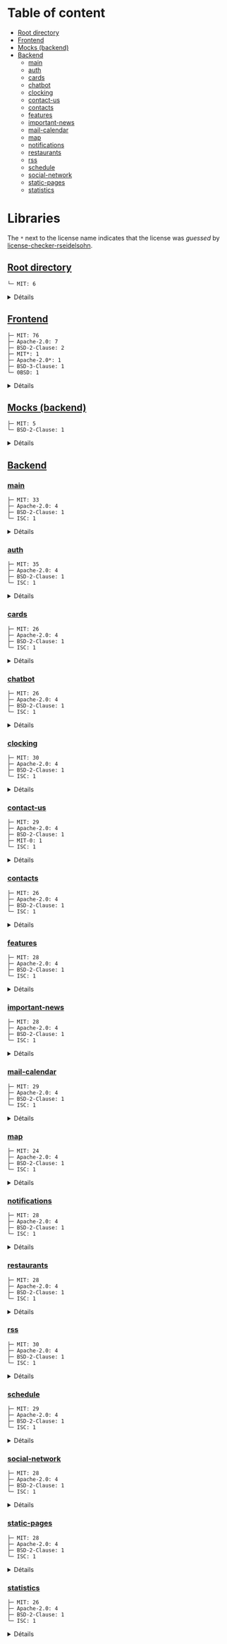 # Table of content
* [Root directory](#root-directory)
* [Frontend](#frontend)
* [Mocks (backend)](#backend-mocks)
* [Backend](#backend)
  * [main](#backend-main)
  * [auth](#backend-auth)
  * [cards](#backend-cards)
  * [chatbot](#backend-chatbot)
  * [clocking](#backend-clocking)
  * [contact-us](#backend-contact-us)
  * [contacts](#backend-contacts)
  * [features](#backend-features)
  * [important-news](#backend-important-news)
  * [mail-calendar](#backend-mail-calendar)
  * [map](#backend-map)
  * [notifications](#backend-notifications)
  * [restaurants](#backend-restaurants)
  * [rss](#backend-rss)
  * [schedule](#backend-schedule)
  * [social-network](#backend-social-network)
  * [static-pages](#backend-static-pages)
  * [statistics](#backend-statistics)

# Libraries
The `*` next to the license name indicates that the license was *guessed* by [license-checker-rseidelsohn](https://www.npmjs.com/package/license-checker-rseidelsohn#how-licenses-are-found).
## [Root directory](.)
```
└─ MIT: 6
```

<details><summary>Détails</summary>

- [@commitlint/cli@18.6.1](https://github.com/conventional-changelog/commitlint) - MIT
- [@commitlint/config-conventional@18.6.3](https://github.com/conventional-changelog/commitlint) - MIT
- [commitizen@4.3.0](https://github.com/commitizen/cz-cli) - MIT
- [concurrently@8.2.2](https://github.com/open-cli-tools/concurrently) - MIT
- [cz-conventional-changelog@3.3.0](https://github.com/commitizen/cz-conventional-changelog) - MIT
- [husky@9.0.11](https://github.com/typicode/husky) - MIT

</details>

## [Frontend](./dev/user-frontend-ionic)
```
├─ MIT: 76
├─ Apache-2.0: 7
├─ BSD-2-Clause: 2
├─ MIT*: 1
├─ Apache-2.0*: 1
├─ BSD-3-Clause: 1
└─ 0BSD: 1
```

<details><summary>Détails</summary>

- [@angular-devkit/build-angular@14.2.13](https://github.com/angular/angular-cli) - MIT
- [@angular-eslint/builder@13.0.1](https://github.com/angular-eslint/angular-eslint) - MIT
- [@angular-eslint/eslint-plugin-template@13.0.1](https://github.com/angular-eslint/angular-eslint) - MIT
- [@angular-eslint/eslint-plugin@13.0.1](https://github.com/angular-eslint/angular-eslint) - MIT
- [@angular-eslint/template-parser@13.0.1](https://github.com/angular-eslint/angular-eslint) - MIT
- [@angular/animations@14.3.0](https://github.com/angular/angular) - MIT
- [@angular/cli@14.2.13](https://github.com/angular/angular-cli) - MIT
- [@angular/common@14.3.0](https://github.com/angular/angular) - MIT
- [@angular/compiler-cli@14.3.0](https://github.com/angular/angular) - MIT
- [@angular/compiler@14.3.0](https://github.com/angular/angular) - MIT
- [@angular/core@14.3.0](https://github.com/angular/angular) - MIT
- [@angular/forms@14.3.0](https://github.com/angular/angular) - MIT
- [@angular/language-service@14.3.0](https://github.com/angular/angular) - MIT
- [@angular/platform-browser-dynamic@14.3.0](https://github.com/angular/angular) - MIT
- [@angular/platform-browser@14.3.0](https://github.com/angular/angular) - MIT
- [@angular/router@14.3.0](https://github.com/angular/angular) - MIT
- [@awesome-cordova-plugins/core@6.7.0](https://github.com/danielsogl/awesome-cordova-plugins) - MIT
- [@capacitor-community/contacts@5.0.5](https://github.com/capacitor-community/contacts) - MIT
- [@capacitor-community/screen-brightness@5.0.0](https://github.com/capacitor-community/screen-brightness) - MIT
- [@capacitor-firebase/messaging@5.4.1](https://github.com/capawesome-team/capacitor-firebase) - Apache-2.0
- [@capacitor-mlkit/barcode-scanning@5.4.0](https://github.com/capawesome-team/capacitor-mlkit) - Apache-2.0
- [@capacitor/android@5.3.0](https://github.com/ionic-team/capacitor) - MIT
- [@capacitor/app@5.0.8](https://github.com/ionic-team/capacitor-plugins) - MIT
- [@capacitor/assets@3.0.5](https://github.com/ionic-team/capacitor-assets) - MIT
- [@capacitor/browser@5.2.1](https://github.com/ionic-team/capacitor-plugins) - MIT
- [@capacitor/camera@5.0.10](https://github.com/ionic-team/capacitor-plugins) - MIT
- [@capacitor/cli@5.7.6](https://github.com/ionic-team/capacitor) - MIT
- [@capacitor/core@5.7.6](https://github.com/ionic-team/capacitor) - MIT
- [@capacitor/device@5.0.8](https://github.com/ionic-team/capacitor-plugins) - MIT
- [@capacitor/geolocation@5.0.8](https://github.com/ionic-team/capacitor-plugins) - MIT
- [@capacitor/haptics@5.0.8](https://github.com/ionic-team/capacitor-plugins) - MIT
- [@capacitor/ios@5.7.6](https://github.com/ionic-team/capacitor) - MIT
- [@capacitor/keyboard@5.0.9](https://github.com/ionic-team/capacitor-plugins) - MIT
- [@capacitor/network@5.0.8](https://github.com/ionic-team/capacitor-plugins) - MIT
- [@capacitor/splash-screen@5.0.8](https://github.com/ionic-team/capacitor-plugins) - MIT
- [@capacitor/status-bar@5.0.8](https://github.com/ionic-team/capacitor-plugins) - MIT
- [@capawesome/capacitor-badge@5.0.0](https://github.com/capawesome-team/capacitor-plugins) - MIT
- [@capawesome/capacitor-screen-orientation@5.0.0](https://github.com/capawesome-team/capacitor-plugins) - MIT
- [@fullcalendar/angular@6.1.14](https://github.com/fullcalendar/fullcalendar-angular) - MIT
- [@ionic/angular-toolkit@9.0.0](https://github.com/ionic-team/angular-toolkit) - MIT
- [@ionic/angular@7.8.6](https://github.com/ionic-team/ionic-framework) - MIT
- [@larscom/ngx-translate-module-loader@3.2.0](https://github.com/larscom/ngx-translate-module-loader) - MIT
- [@ngneat/effects-ng@2.0.0](https://github.com/ngneat/effects) - MIT
- [@ngneat/elf-entities@4.6.0](https://github.com/ngneat/elf) - MIT
- [@ngneat/elf-persist-state@1.2.1](https://github.com/ngneat/elf) - MIT
- [@ngneat/elf@2.5.1](https://github.com/ngneat/elf) - MIT
- [@ngneat/react-rxjs@1.1.0](https://github.com/ngneat/react-rxjs) - MIT
- [@ngx-translate/core@14.0.0](https://github.com/ngx-translate/core) - MIT
- [@trapezedev/configure@7.0.10](https://github.com/ionic-team/capacitor-configure) - MIT*
- [@types/jasmine@3.6.11](https://github.com/DefinitelyTyped/DefinitelyTyped) - MIT
- [@types/jasminewd2@2.0.13](https://github.com/DefinitelyTyped/DefinitelyTyped) - MIT
- [@types/leaflet@1.9.12](https://github.com/DefinitelyTyped/DefinitelyTyped) - MIT
- [@types/node@12.20.55](https://github.com/DefinitelyTyped/DefinitelyTyped) - MIT
- [@typescript-eslint/eslint-plugin@5.3.0](https://github.com/typescript-eslint/typescript-eslint) - MIT
- [@typescript-eslint/parser@5.3.0](https://github.com/typescript-eslint/typescript-eslint) - BSD-2-Clause
- [angular-shepherd@14.0.0](https://github.com/shipshapecode/angular-shepherd) - MIT
- [angularx-qrcode@14.0.0](https://github.com/cordobo/angularx-qrcode) - MIT
- [call-number@1.0.1](https://github.com/Rohfosho/CordovaCallNumberPlugin) - Apache-2.0*
- [capacitor-secure-storage-plugin@0.9.0](https://github.com/martinkasa/capacitor-secure-storage-plugin) - MIT
- [date-fns@2.30.0](https://github.com/date-fns/date-fns) - MIT
- [eslint-plugin-import@2.22.1](https://github.com/benmosher/eslint-plugin-import) - MIT
- [eslint-plugin-jsdoc@30.7.6](https://github.com/gajus/eslint-plugin-jsdoc) - BSD-3-Clause
- [eslint-plugin-prefer-arrow@1.2.2](https://github.com/TristonJ/eslint-plugin-prefer-arrow) - MIT
- [eslint@7.32.0](https://github.com/eslint/eslint) - MIT
- [firebase@10.12.2](https://github.com/firebase/firebase-js-sdk) - Apache-2.0
- [fullcalendar@6.1.14](https://github.com/fullcalendar/fullcalendar) - MIT
- [geolib@3.3.4](https://github.com/manuelbieh/geolib) - MIT
- [ionicons@7.4.0](https://github.com/ionic-team/ionicons) - MIT
- [jasmine-core@3.8.0](https://github.com/jasmine/jasmine) - MIT
- [jasmine-spec-reporter@5.0.2](https://github.com/bcaudan/jasmine-spec-reporter) - Apache-2.0
- [karma-chrome-launcher@3.1.1](https://github.com/karma-runner/karma-chrome-launcher) - MIT
- [karma-coverage-istanbul-reporter@3.0.3](https://github.com/mattlewis92/karma-coverage-istanbul-reporter) - MIT
- [karma-coverage@2.0.3](https://github.com/karma-runner/karma-coverage) - MIT
- [karma-jasmine-html-reporter@1.7.0](https://github.com/dfederm/karma-jasmine-html-reporter) - MIT
- [karma-jasmine@4.0.2](https://github.com/karma-runner/karma-jasmine) - MIT
- [karma@6.3.20](https://github.com/karma-runner/karma) - MIT
- [leaflet@1.9.4](https://github.com/Leaflet/Leaflet) - BSD-2-Clause
- [localforage@1.10.0](https://github.com/localForage/localForage) - Apache-2.0
- [lodash@4.17.21](https://github.com/lodash/lodash) - MIT
- [ng-packagr@14.2.2](https://github.com/ng-packagr/ng-packagr) - MIT
- [ng2-dragula@3.2.0](https://github.com/valor-software/ng2-dragula) - MIT
- [ngx-matomo@1.1.0](https://github.com/Arnaud73/ngx-matomo) - MIT
- [rxjs@7.8.1](https://github.com/reactivex/rxjs) - Apache-2.0
- [swiper@9.4.1](https://github.com/nolimits4web/Swiper) - MIT
- [tinycolor2@1.6.0](https://github.com/bgrins/TinyColor) - MIT
- [ts-node@8.3.0](https://github.com/TypeStrong/ts-node) - MIT
- [tslib@2.6.3](https://github.com/Microsoft/tslib) - 0BSD
- [typescript@4.7.4](https://github.com/Microsoft/TypeScript) - Apache-2.0
- [zone.js@0.11.8](https://github.com/angular/angular) - MIT

</details>

## [Mocks (backend)](./dev/user-backend-mocks)
<span id="backend-mocks"></span>
```
├─ MIT: 5
└─ BSD-2-Clause: 1
```

<details><summary>Détails</summary>

- [debug@2.6.9](https://github.com/visionmedia/debug) - MIT
- [dotenv@16.4.5](https://github.com/motdotla/dotenv) - BSD-2-Clause
- [express@4.19.2](https://github.com/expressjs/express) - MIT
- [http-errors@1.6.3](https://github.com/jshttp/http-errors) - MIT
- [morgan@1.9.1](https://github.com/expressjs/morgan) - MIT
- [uuid@9.0.1](https://github.com/uuidjs/uuid) - MIT

</details>

## [Backend](./dev/user-backend-nest)
### [main](./dev/user-backend-nest/main)
<span id="backend-main"></span>
```
├─ MIT: 33
├─ Apache-2.0: 4
├─ BSD-2-Clause: 1
└─ ISC: 1
```

<details><summary>Détails</summary>

- [@nestjs/cli@10.1.17](https://github.com/nestjs/nest-cli) - MIT
- [@nestjs/common@10.2.4](https://github.com/nestjs/nest) - MIT
- [@nestjs/config@3.0.1](https://github.com/nestjs/config) - MIT
- [@nestjs/core@10.2.4](https://github.com/nestjs/nest) - MIT
- [@nestjs/jwt@10.1.1](https://github.com/nestjs/jwt) - MIT
- [@nestjs/microservices@10.2.4](https://github.com/nestjs/nest) - MIT
- [@nestjs/passport@10.0.1](https://github.com/nestjs/passport) - MIT
- [@nestjs/platform-express@10.3.9](https://github.com/nestjs/nest) - MIT
- [@nestjs/schematics@10.0.2](https://github.com/nestjs/schematics) - MIT
- [@nestjs/terminus@10.0.1](https://github.com/nestjs/terminus) - MIT
- [@nestjs/testing@10.2.4](https://github.com/nestjs/nest) - MIT
- [@types/express@4.17.17](https://github.com/DefinitelyTyped/DefinitelyTyped) - MIT
- [@types/jest@29.5.4](https://github.com/DefinitelyTyped/DefinitelyTyped) - MIT
- [@types/node@20.5.7](https://github.com/DefinitelyTyped/DefinitelyTyped) - MIT
- [@types/passport-jwt@3.0.9](https://github.com/DefinitelyTyped/DefinitelyTyped) - MIT
- [@types/supertest@2.0.12](https://github.com/DefinitelyTyped/DefinitelyTyped) - MIT
- [@typescript-eslint/eslint-plugin@5.62.0](https://github.com/typescript-eslint/typescript-eslint) - MIT
- [@typescript-eslint/parser@5.62.0](https://github.com/typescript-eslint/typescript-eslint) - BSD-2-Clause
- [eslint-config-prettier@9.0.0](https://github.com/prettier/eslint-config-prettier) - MIT
- [eslint-plugin-prettier@5.0.0](https://github.com/prettier/eslint-plugin-prettier) - MIT
- [eslint@8.48.0](https://github.com/eslint/eslint) - MIT
- [jest@29.6.4](https://github.com/jestjs/jest) - MIT
- [nats@2.16.0](https://github.com/nats-io/nats.js) - Apache-2.0
- [nestjs-pino@3.4.0](https://github.com/iamolegga/nestjs-pino) - MIT
- [passport-jwt@4.0.1](https://github.com/mikenicholson/passport-jwt) - MIT
- [passport@0.6.0](https://github.com/jaredhanson/passport) - MIT
- [pino-http@8.4.0](https://github.com/pinojs/pino-http) - MIT
- [pino-pretty@10.2.0](https://github.com/pinojs/pino-pretty) - MIT
- [prettier@3.0.3](https://github.com/prettier/prettier) - MIT
- [reflect-metadata@0.1.13](https://github.com/rbuckton/reflect-metadata) - Apache-2.0
- [rimraf@3.0.2](https://github.com/isaacs/rimraf) - ISC
- [rxjs@7.8.1](https://github.com/reactivex/rxjs) - Apache-2.0
- [source-map-support@0.5.21](https://github.com/evanw/node-source-map-support) - MIT
- [supertest@6.3.3](https://github.com/visionmedia/supertest) - MIT
- [ts-jest@29.1.1](https://github.com/kulshekhar/ts-jest) - MIT
- [ts-loader@9.4.4](https://github.com/TypeStrong/ts-loader) - MIT
- [ts-node@10.9.1](https://github.com/TypeStrong/ts-node) - MIT
- [tsconfig-paths@4.2.0](https://github.com/dividab/tsconfig-paths) - MIT
- [typescript@5.2.2](https://github.com/Microsoft/TypeScript) - Apache-2.0

</details>

### [auth](./dev/user-backend-nest/microservices/auth)
<span id="backend-auth"></span>
```
├─ MIT: 35
├─ Apache-2.0: 4
├─ BSD-2-Clause: 1
└─ ISC: 1
```

<details><summary>Détails</summary>

- [@nestjs/axios@3.0.1](https://github.com/nestjs/axios) - MIT
- [@nestjs/cache-manager@2.1.0](https://github.com/nestjs/cache-manager) - MIT
- [@nestjs/cli@10.1.17](https://github.com/nestjs/nest-cli) - MIT
- [@nestjs/common@10.2.4](https://github.com/nestjs/nest) - MIT
- [@nestjs/config@3.0.1](https://github.com/nestjs/config) - MIT
- [@nestjs/core@10.2.4](https://github.com/nestjs/nest) - MIT
- [@nestjs/jwt@10.1.1](https://github.com/nestjs/jwt) - MIT
- [@nestjs/microservices@10.2.4](https://github.com/nestjs/nest) - MIT
- [@nestjs/mongoose@10.0.1](https://github.com/nestjs/mongoose) - MIT
- [@nestjs/platform-express@10.3.9](https://github.com/nestjs/nest) - MIT
- [@nestjs/schedule@3.0.4](https://github.com/nestjs/schedule) - MIT
- [@nestjs/schematics@10.0.2](https://github.com/nestjs/schematics) - MIT
- [@nestjs/testing@10.2.4](https://github.com/nestjs/nest) - MIT
- [@types/cron@2.4.0](undefined) - MIT
- [@types/express@4.17.17](https://github.com/DefinitelyTyped/DefinitelyTyped) - MIT
- [@types/jest@29.5.4](https://github.com/DefinitelyTyped/DefinitelyTyped) - MIT
- [@types/node@20.5.7](https://github.com/DefinitelyTyped/DefinitelyTyped) - MIT
- [@types/supertest@2.0.12](https://github.com/DefinitelyTyped/DefinitelyTyped) - MIT
- [@typescript-eslint/eslint-plugin@5.62.0](https://github.com/typescript-eslint/typescript-eslint) - MIT
- [@typescript-eslint/parser@5.62.0](https://github.com/typescript-eslint/typescript-eslint) - BSD-2-Clause
- [agentkeepalive@4.5.0](https://github.com/node-modules/agentkeepalive) - MIT
- [axios@1.6.7](https://github.com/axios/axios) - MIT
- [cache-manager@5.2.3](https://github.com/node-cache-manager/node-cache-manager) - MIT
- [cron@2.4.3](https://github.com/kelektiv/node-cron) - MIT
- [eslint-config-prettier@8.10.0](https://github.com/prettier/eslint-config-prettier) - MIT
- [eslint-plugin-prettier@4.2.1](https://github.com/prettier/eslint-plugin-prettier) - MIT
- [eslint@8.48.0](https://github.com/eslint/eslint) - MIT
- [jest@29.6.4](https://github.com/jestjs/jest) - MIT
- [mongoose@7.5.0](https://github.com/Automattic/mongoose) - MIT
- [nats@2.16.0](https://github.com/nats-io/nats.js) - Apache-2.0
- [prettier@2.8.8](https://github.com/prettier/prettier) - MIT
- [reflect-metadata@0.1.13](https://github.com/rbuckton/reflect-metadata) - Apache-2.0
- [rimraf@3.0.2](https://github.com/isaacs/rimraf) - ISC
- [rxjs@7.8.1](https://github.com/reactivex/rxjs) - Apache-2.0
- [source-map-support@0.5.21](https://github.com/evanw/node-source-map-support) - MIT
- [supertest@6.3.3](https://github.com/visionmedia/supertest) - MIT
- [ts-jest@29.1.1](https://github.com/kulshekhar/ts-jest) - MIT
- [ts-loader@9.4.4](https://github.com/TypeStrong/ts-loader) - MIT
- [ts-node@10.9.1](https://github.com/TypeStrong/ts-node) - MIT
- [tsconfig-paths@4.2.0](https://github.com/dividab/tsconfig-paths) - MIT
- [typescript@4.9.5](https://github.com/Microsoft/TypeScript) - Apache-2.0

</details>

### [cards](./dev/user-backend-nest/microservices/cards)
<span id="backend-cards"></span>
```
├─ MIT: 26
├─ Apache-2.0: 4
├─ BSD-2-Clause: 1
└─ ISC: 1
```

<details><summary>Détails</summary>

- [@nestjs/axios@3.0.1](https://github.com/nestjs/axios) - MIT
- [@nestjs/cli@10.1.17](https://github.com/nestjs/nest-cli) - MIT
- [@nestjs/common@10.2.4](https://github.com/nestjs/nest) - MIT
- [@nestjs/config@3.0.1](https://github.com/nestjs/config) - MIT
- [@nestjs/core@10.2.4](https://github.com/nestjs/nest) - MIT
- [@nestjs/microservices@10.2.4](https://github.com/nestjs/nest) - MIT
- [@nestjs/platform-express@10.3.9](https://github.com/nestjs/nest) - MIT
- [@nestjs/schematics@10.0.2](https://github.com/nestjs/schematics) - MIT
- [@nestjs/testing@10.2.4](https://github.com/nestjs/nest) - MIT
- [@types/express@4.17.14](https://github.com/DefinitelyTyped/DefinitelyTyped) - MIT
- [@types/jest@28.1.8](https://github.com/DefinitelyTyped/DefinitelyTyped) - MIT
- [@types/node@16.18.3](https://github.com/DefinitelyTyped/DefinitelyTyped) - MIT
- [@types/supertest@2.0.12](https://github.com/DefinitelyTyped/DefinitelyTyped) - MIT
- [@typescript-eslint/eslint-plugin@5.43.0](https://github.com/typescript-eslint/typescript-eslint) - MIT
- [@typescript-eslint/parser@5.43.0](https://github.com/typescript-eslint/typescript-eslint) - BSD-2-Clause
- [agentkeepalive@4.5.0](https://github.com/node-modules/agentkeepalive) - MIT
- [eslint-config-prettier@8.5.0](https://github.com/prettier/eslint-config-prettier) - MIT
- [eslint-plugin-prettier@4.2.1](https://github.com/prettier/eslint-plugin-prettier) - MIT
- [eslint@8.27.0](https://github.com/eslint/eslint) - MIT
- [jest@29.3.1](https://github.com/facebook/jest) - MIT
- [nats@2.15.1](https://github.com/nats-io/nats.js) - Apache-2.0
- [prettier@2.7.1](https://github.com/prettier/prettier) - MIT
- [reflect-metadata@0.1.13](https://github.com/rbuckton/reflect-metadata) - Apache-2.0
- [rimraf@3.0.2](https://github.com/isaacs/rimraf) - ISC
- [rxjs@7.8.1](https://github.com/reactivex/rxjs) - Apache-2.0
- [source-map-support@0.5.21](https://github.com/evanw/node-source-map-support) - MIT
- [supertest@6.3.3](https://github.com/visionmedia/supertest) - MIT
- [ts-jest@29.0.5](https://github.com/kulshekhar/ts-jest) - MIT
- [ts-loader@9.4.1](https://github.com/TypeStrong/ts-loader) - MIT
- [ts-node@10.9.1](https://github.com/TypeStrong/ts-node) - MIT
- [tsconfig-paths@4.2.0](https://github.com/dividab/tsconfig-paths) - MIT
- [typescript@4.9.5](https://github.com/Microsoft/TypeScript) - Apache-2.0

</details>

### [chatbot](./dev/user-backend-nest/microservices/chatbot)
<span id="backend-chatbot"></span>
```
├─ MIT: 26
├─ Apache-2.0: 4
├─ BSD-2-Clause: 1
└─ ISC: 1
```

<details><summary>Détails</summary>

- [@nestjs/axios@3.0.1](https://github.com/nestjs/axios) - MIT
- [@nestjs/cli@10.1.17](https://github.com/nestjs/nest-cli) - MIT
- [@nestjs/common@10.2.4](https://github.com/nestjs/nest) - MIT
- [@nestjs/config@3.0.1](https://github.com/nestjs/config) - MIT
- [@nestjs/core@10.2.4](https://github.com/nestjs/nest) - MIT
- [@nestjs/microservices@10.2.4](https://github.com/nestjs/nest) - MIT
- [@nestjs/platform-express@10.3.9](https://github.com/nestjs/nest) - MIT
- [@nestjs/schematics@10.0.2](https://github.com/nestjs/schematics) - MIT
- [@nestjs/testing@10.2.4](https://github.com/nestjs/nest) - MIT
- [@types/express@4.17.17](https://github.com/DefinitelyTyped/DefinitelyTyped) - MIT
- [@types/jest@29.2.4](https://github.com/DefinitelyTyped/DefinitelyTyped) - MIT
- [@types/node@18.11.18](https://github.com/DefinitelyTyped/DefinitelyTyped) - MIT
- [@types/supertest@2.0.12](https://github.com/DefinitelyTyped/DefinitelyTyped) - MIT
- [@typescript-eslint/eslint-plugin@5.62.0](https://github.com/typescript-eslint/typescript-eslint) - MIT
- [@typescript-eslint/parser@5.62.0](https://github.com/typescript-eslint/typescript-eslint) - BSD-2-Clause
- [agentkeepalive@4.5.0](https://github.com/node-modules/agentkeepalive) - MIT
- [eslint-config-prettier@8.10.0](https://github.com/prettier/eslint-config-prettier) - MIT
- [eslint-plugin-prettier@4.2.1](https://github.com/prettier/eslint-plugin-prettier) - MIT
- [eslint@8.48.0](https://github.com/eslint/eslint) - MIT
- [jest@29.3.1](https://github.com/facebook/jest) - MIT
- [nats@2.15.1](https://github.com/nats-io/nats.js) - Apache-2.0
- [prettier@2.8.4](https://github.com/prettier/prettier) - MIT
- [reflect-metadata@0.1.13](https://github.com/rbuckton/reflect-metadata) - Apache-2.0
- [rimraf@3.0.2](https://github.com/isaacs/rimraf) - ISC
- [rxjs@7.8.1](https://github.com/reactivex/rxjs) - Apache-2.0
- [source-map-support@0.5.21](https://github.com/evanw/node-source-map-support) - MIT
- [supertest@6.3.3](https://github.com/visionmedia/supertest) - MIT
- [ts-jest@29.0.3](https://github.com/kulshekhar/ts-jest) - MIT
- [ts-loader@9.4.2](https://github.com/TypeStrong/ts-loader) - MIT
- [ts-node@10.9.1](https://github.com/TypeStrong/ts-node) - MIT
- [tsconfig-paths@4.1.1](https://github.com/dividab/tsconfig-paths) - MIT
- [typescript@4.9.5](https://github.com/Microsoft/TypeScript) - Apache-2.0

</details>

### [clocking](./dev/user-backend-nest/microservices/clocking)
<span id="backend-clocking"></span>
```
├─ MIT: 30
├─ Apache-2.0: 4
├─ BSD-2-Clause: 1
└─ ISC: 1
```

<details><summary>Détails</summary>

- [@nestjs/axios@3.0.1](https://github.com/nestjs/axios) - MIT
- [@nestjs/cache-manager@2.1.0](https://github.com/nestjs/cache-manager) - MIT
- [@nestjs/cli@10.1.17](https://github.com/nestjs/nest-cli) - MIT
- [@nestjs/common@10.2.4](https://github.com/nestjs/nest) - MIT
- [@nestjs/config@3.0.1](https://github.com/nestjs/config) - MIT
- [@nestjs/core@10.2.4](https://github.com/nestjs/nest) - MIT
- [@nestjs/microservices@10.2.4](https://github.com/nestjs/nest) - MIT
- [@nestjs/platform-express@10.3.9](https://github.com/nestjs/nest) - MIT
- [@nestjs/schematics@10.0.2](https://github.com/nestjs/schematics) - MIT
- [@nestjs/testing@10.2.4](https://github.com/nestjs/nest) - MIT
- [@types/express@4.17.17](https://github.com/DefinitelyTyped/DefinitelyTyped) - MIT
- [@types/jest@28.1.8](https://github.com/DefinitelyTyped/DefinitelyTyped) - MIT
- [@types/node@16.18.12](https://github.com/DefinitelyTyped/DefinitelyTyped) - MIT
- [@types/supertest@2.0.12](https://github.com/DefinitelyTyped/DefinitelyTyped) - MIT
- [@typescript-eslint/eslint-plugin@5.62.0](https://github.com/typescript-eslint/typescript-eslint) - MIT
- [@typescript-eslint/parser@5.62.0](https://github.com/typescript-eslint/typescript-eslint) - BSD-2-Clause
- [agentkeepalive@4.5.0](https://github.com/node-modules/agentkeepalive) - MIT
- [cache-manager-redis-yet@4.1.2](https://github.com/node-cache-manager/node-cache-manager-redis-yet) - MIT
- [cache-manager@5.2.3](https://github.com/node-cache-manager/node-cache-manager) - MIT
- [date-fns@2.29.3](https://github.com/date-fns/date-fns) - MIT
- [eslint-config-prettier@8.10.0](https://github.com/prettier/eslint-config-prettier) - MIT
- [eslint-plugin-prettier@4.2.1](https://github.com/prettier/eslint-plugin-prettier) - MIT
- [eslint@8.48.0](https://github.com/eslint/eslint) - MIT
- [jest@28.1.3](https://github.com/facebook/jest) - MIT
- [nats@2.15.1](https://github.com/nats-io/nats.js) - Apache-2.0
- [prettier@2.8.4](https://github.com/prettier/prettier) - MIT
- [reflect-metadata@0.1.13](https://github.com/rbuckton/reflect-metadata) - Apache-2.0
- [rimraf@3.0.2](https://github.com/isaacs/rimraf) - ISC
- [rxjs@7.8.1](https://github.com/reactivex/rxjs) - Apache-2.0
- [source-map-support@0.5.21](https://github.com/evanw/node-source-map-support) - MIT
- [supertest@6.3.3](https://github.com/visionmedia/supertest) - MIT
- [ts-jest@28.0.8](https://github.com/kulshekhar/ts-jest) - MIT
- [ts-loader@9.4.2](https://github.com/TypeStrong/ts-loader) - MIT
- [ts-node@10.9.1](https://github.com/TypeStrong/ts-node) - MIT
- [tsconfig-paths@4.1.0](https://github.com/dividab/tsconfig-paths) - MIT
- [typescript@4.9.5](https://github.com/Microsoft/TypeScript) - Apache-2.0

</details>

### [contact-us](./dev/user-backend-nest/microservices/contact-us)
<span id="backend-contact-us"></span>
```
├─ MIT: 29
├─ Apache-2.0: 4
├─ BSD-2-Clause: 1
├─ MIT-0: 1
└─ ISC: 1
```

<details><summary>Détails</summary>

- [@nestjs-modules/mailer@2.0.2](https://github.com/nest-modules/mailer) - MIT
- [@nestjs/axios@3.0.1](https://github.com/nestjs/axios) - MIT
- [@nestjs/cache-manager@2.1.0](https://github.com/nestjs/cache-manager) - MIT
- [@nestjs/cli@10.1.17](https://github.com/nestjs/nest-cli) - MIT
- [@nestjs/common@10.2.4](https://github.com/nestjs/nest) - MIT
- [@nestjs/config@3.0.1](https://github.com/nestjs/config) - MIT
- [@nestjs/core@10.2.4](https://github.com/nestjs/nest) - MIT
- [@nestjs/microservices@10.2.4](https://github.com/nestjs/nest) - MIT
- [@nestjs/platform-express@10.3.9](https://github.com/nestjs/nest) - MIT
- [@nestjs/schematics@10.0.2](https://github.com/nestjs/schematics) - MIT
- [@nestjs/testing@10.2.4](https://github.com/nestjs/nest) - MIT
- [@types/express@4.17.17](https://github.com/DefinitelyTyped/DefinitelyTyped) - MIT
- [@types/jest@28.1.8](https://github.com/DefinitelyTyped/DefinitelyTyped) - MIT
- [@types/node@16.18.23](https://github.com/DefinitelyTyped/DefinitelyTyped) - MIT
- [@types/supertest@2.0.12](https://github.com/DefinitelyTyped/DefinitelyTyped) - MIT
- [@typescript-eslint/eslint-plugin@5.62.0](https://github.com/typescript-eslint/typescript-eslint) - MIT
- [@typescript-eslint/parser@5.62.0](https://github.com/typescript-eslint/typescript-eslint) - BSD-2-Clause
- [agentkeepalive@4.5.0](https://github.com/node-modules/agentkeepalive) - MIT
- [cache-manager@5.2.3](https://github.com/node-cache-manager/node-cache-manager) - MIT
- [eslint-config-prettier@8.10.0](https://github.com/prettier/eslint-config-prettier) - MIT
- [eslint-plugin-prettier@4.2.1](https://github.com/prettier/eslint-plugin-prettier) - MIT
- [eslint@8.48.0](https://github.com/eslint/eslint) - MIT
- [jest@29.6.4](https://github.com/jestjs/jest) - MIT
- [nats@2.15.1](https://github.com/nats-io/nats.js) - Apache-2.0
- [nodemailer@6.9.13](https://github.com/nodemailer/nodemailer) - MIT-0
- [prettier@2.8.7](https://github.com/prettier/prettier) - MIT
- [reflect-metadata@0.1.13](https://github.com/rbuckton/reflect-metadata) - Apache-2.0
- [rimraf@3.0.2](https://github.com/isaacs/rimraf) - ISC
- [rxjs@7.8.1](https://github.com/reactivex/rxjs) - Apache-2.0
- [source-map-support@0.5.21](https://github.com/evanw/node-source-map-support) - MIT
- [supertest@6.3.3](https://github.com/visionmedia/supertest) - MIT
- [ts-jest@29.1.1](https://github.com/kulshekhar/ts-jest) - MIT
- [ts-loader@9.4.2](https://github.com/TypeStrong/ts-loader) - MIT
- [ts-node@10.9.1](https://github.com/TypeStrong/ts-node) - MIT
- [tsconfig-paths@4.1.0](https://github.com/dividab/tsconfig-paths) - MIT
- [typescript@4.9.5](https://github.com/Microsoft/TypeScript) - Apache-2.0

</details>

### [contacts](./dev/user-backend-nest/microservices/contacts)
<span id="backend-contacts"></span>
```
├─ MIT: 26
├─ Apache-2.0: 4
├─ BSD-2-Clause: 1
└─ ISC: 1
```

<details><summary>Détails</summary>

- [@nestjs/axios@3.0.1](https://github.com/nestjs/axios) - MIT
- [@nestjs/cli@10.1.17](https://github.com/nestjs/nest-cli) - MIT
- [@nestjs/common@10.2.4](https://github.com/nestjs/nest) - MIT
- [@nestjs/config@3.0.1](https://github.com/nestjs/config) - MIT
- [@nestjs/core@10.2.4](https://github.com/nestjs/nest) - MIT
- [@nestjs/microservices@10.2.4](https://github.com/nestjs/nest) - MIT
- [@nestjs/platform-express@10.3.10](https://github.com/nestjs/nest) - MIT
- [@nestjs/schematics@10.0.2](https://github.com/nestjs/schematics) - MIT
- [@nestjs/testing@10.2.4](https://github.com/nestjs/nest) - MIT
- [@types/express@4.17.17](https://github.com/DefinitelyTyped/DefinitelyTyped) - MIT
- [@types/jest@28.1.8](https://github.com/DefinitelyTyped/DefinitelyTyped) - MIT
- [@types/node@16.18.12](https://github.com/DefinitelyTyped/DefinitelyTyped) - MIT
- [@types/supertest@2.0.12](https://github.com/DefinitelyTyped/DefinitelyTyped) - MIT
- [@typescript-eslint/eslint-plugin@5.62.0](https://github.com/typescript-eslint/typescript-eslint) - MIT
- [@typescript-eslint/parser@5.62.0](https://github.com/typescript-eslint/typescript-eslint) - BSD-2-Clause
- [agentkeepalive@4.5.0](https://github.com/node-modules/agentkeepalive) - MIT
- [eslint-config-prettier@8.10.0](https://github.com/prettier/eslint-config-prettier) - MIT
- [eslint-plugin-prettier@4.2.1](https://github.com/prettier/eslint-plugin-prettier) - MIT
- [eslint@8.48.0](https://github.com/eslint/eslint) - MIT
- [jest@28.1.3](https://github.com/facebook/jest) - MIT
- [nats@2.15.1](https://github.com/nats-io/nats.js) - Apache-2.0
- [prettier@2.8.4](https://github.com/prettier/prettier) - MIT
- [reflect-metadata@0.1.13](https://github.com/rbuckton/reflect-metadata) - Apache-2.0
- [rimraf@3.0.2](https://github.com/isaacs/rimraf) - ISC
- [rxjs@7.8.1](https://github.com/reactivex/rxjs) - Apache-2.0
- [source-map-support@0.5.21](https://github.com/evanw/node-source-map-support) - MIT
- [supertest@6.3.3](https://github.com/visionmedia/supertest) - MIT
- [ts-jest@28.0.8](https://github.com/kulshekhar/ts-jest) - MIT
- [ts-loader@9.4.2](https://github.com/TypeStrong/ts-loader) - MIT
- [ts-node@10.9.1](https://github.com/TypeStrong/ts-node) - MIT
- [tsconfig-paths@4.1.0](https://github.com/dividab/tsconfig-paths) - MIT
- [typescript@4.9.5](https://github.com/Microsoft/TypeScript) - Apache-2.0

</details>

### [features](./dev/user-backend-nest/microservices/features)
<span id="backend-features"></span>
```
├─ MIT: 28
├─ Apache-2.0: 4
├─ BSD-2-Clause: 1
└─ ISC: 1
```

<details><summary>Détails</summary>

- [@nestjs/axios@3.0.1](https://github.com/nestjs/axios) - MIT
- [@nestjs/cache-manager@2.1.0](https://github.com/nestjs/cache-manager) - MIT
- [@nestjs/cli@10.1.17](https://github.com/nestjs/nest-cli) - MIT
- [@nestjs/common@10.2.4](https://github.com/nestjs/nest) - MIT
- [@nestjs/config@3.0.1](https://github.com/nestjs/config) - MIT
- [@nestjs/core@10.2.4](https://github.com/nestjs/nest) - MIT
- [@nestjs/microservices@10.2.4](https://github.com/nestjs/nest) - MIT
- [@nestjs/platform-express@10.3.10](https://github.com/nestjs/nest) - MIT
- [@nestjs/schematics@10.0.2](https://github.com/nestjs/schematics) - MIT
- [@nestjs/testing@10.2.4](https://github.com/nestjs/nest) - MIT
- [@types/express@4.17.14](https://github.com/DefinitelyTyped/DefinitelyTyped) - MIT
- [@types/jest@28.1.8](https://github.com/DefinitelyTyped/DefinitelyTyped) - MIT
- [@types/node@16.11.65](https://github.com/DefinitelyTyped/DefinitelyTyped) - MIT
- [@types/supertest@2.0.12](https://github.com/DefinitelyTyped/DefinitelyTyped) - MIT
- [@typescript-eslint/eslint-plugin@5.62.0](https://github.com/typescript-eslint/typescript-eslint) - MIT
- [@typescript-eslint/parser@5.62.0](https://github.com/typescript-eslint/typescript-eslint) - BSD-2-Clause
- [agentkeepalive@4.5.0](https://github.com/node-modules/agentkeepalive) - MIT
- [cache-manager@5.2.3](https://github.com/node-cache-manager/node-cache-manager) - MIT
- [eslint-config-prettier@8.10.0](https://github.com/prettier/eslint-config-prettier) - MIT
- [eslint-plugin-prettier@4.2.1](https://github.com/prettier/eslint-plugin-prettier) - MIT
- [eslint@8.48.0](https://github.com/eslint/eslint) - MIT
- [jest@29.3.1](https://github.com/facebook/jest) - MIT
- [nats@2.15.1](https://github.com/nats-io/nats.js) - Apache-2.0
- [prettier@2.7.1](https://github.com/prettier/prettier) - MIT
- [reflect-metadata@0.1.13](https://github.com/rbuckton/reflect-metadata) - Apache-2.0
- [rimraf@3.0.2](https://github.com/isaacs/rimraf) - ISC
- [rxjs@7.8.1](https://github.com/reactivex/rxjs) - Apache-2.0
- [source-map-support@0.5.21](https://github.com/evanw/node-source-map-support) - MIT
- [supertest@6.3.3](https://github.com/visionmedia/supertest) - MIT
- [ts-jest@29.0.5](https://github.com/kulshekhar/ts-jest) - MIT
- [ts-loader@9.4.1](https://github.com/TypeStrong/ts-loader) - MIT
- [ts-node@10.9.1](https://github.com/TypeStrong/ts-node) - MIT
- [tsconfig-paths@4.2.0](https://github.com/dividab/tsconfig-paths) - MIT
- [typescript@4.9.5](https://github.com/Microsoft/TypeScript) - Apache-2.0

</details>

### [important-news](./dev/user-backend-nest/microservices/important-news)
<span id="backend-important-news"></span>
```
├─ MIT: 28
├─ Apache-2.0: 4
├─ BSD-2-Clause: 1
└─ ISC: 1
```

<details><summary>Détails</summary>

- [@nestjs/axios@3.0.1](https://github.com/nestjs/axios) - MIT
- [@nestjs/cache-manager@2.1.0](https://github.com/nestjs/cache-manager) - MIT
- [@nestjs/cli@10.1.17](https://github.com/nestjs/nest-cli) - MIT
- [@nestjs/common@10.2.4](https://github.com/nestjs/nest) - MIT
- [@nestjs/config@3.0.1](https://github.com/nestjs/config) - MIT
- [@nestjs/core@10.2.4](https://github.com/nestjs/nest) - MIT
- [@nestjs/microservices@10.2.4](https://github.com/nestjs/nest) - MIT
- [@nestjs/platform-express@10.3.10](https://github.com/nestjs/nest) - MIT
- [@nestjs/schematics@10.0.2](https://github.com/nestjs/schematics) - MIT
- [@nestjs/testing@10.2.4](https://github.com/nestjs/nest) - MIT
- [@types/express@4.17.17](https://github.com/DefinitelyTyped/DefinitelyTyped) - MIT
- [@types/jest@28.1.8](https://github.com/DefinitelyTyped/DefinitelyTyped) - MIT
- [@types/node@16.18.12](https://github.com/DefinitelyTyped/DefinitelyTyped) - MIT
- [@types/supertest@2.0.12](https://github.com/DefinitelyTyped/DefinitelyTyped) - MIT
- [@typescript-eslint/eslint-plugin@5.62.0](https://github.com/typescript-eslint/typescript-eslint) - MIT
- [@typescript-eslint/parser@5.62.0](https://github.com/typescript-eslint/typescript-eslint) - BSD-2-Clause
- [agentkeepalive@4.5.0](https://github.com/node-modules/agentkeepalive) - MIT
- [cache-manager@5.2.3](https://github.com/node-cache-manager/node-cache-manager) - MIT
- [eslint-config-prettier@8.10.0](https://github.com/prettier/eslint-config-prettier) - MIT
- [eslint-plugin-prettier@4.2.1](https://github.com/prettier/eslint-plugin-prettier) - MIT
- [eslint@8.48.0](https://github.com/eslint/eslint) - MIT
- [jest@28.1.3](https://github.com/facebook/jest) - MIT
- [nats@2.15.1](https://github.com/nats-io/nats.js) - Apache-2.0
- [prettier@2.8.3](https://github.com/prettier/prettier) - MIT
- [reflect-metadata@0.1.13](https://github.com/rbuckton/reflect-metadata) - Apache-2.0
- [rimraf@3.0.2](https://github.com/isaacs/rimraf) - ISC
- [rxjs@7.8.1](https://github.com/reactivex/rxjs) - Apache-2.0
- [source-map-support@0.5.21](https://github.com/evanw/node-source-map-support) - MIT
- [supertest@6.3.3](https://github.com/visionmedia/supertest) - MIT
- [ts-jest@28.0.8](https://github.com/kulshekhar/ts-jest) - MIT
- [ts-loader@9.4.2](https://github.com/TypeStrong/ts-loader) - MIT
- [ts-node@10.9.1](https://github.com/TypeStrong/ts-node) - MIT
- [tsconfig-paths@4.1.0](https://github.com/dividab/tsconfig-paths) - MIT
- [typescript@4.9.5](https://github.com/Microsoft/TypeScript) - Apache-2.0

</details>

### [mail-calendar](./dev/user-backend-nest/microservices/mail-calendar)
<span id="backend-mail-calendar"></span>
```
├─ MIT: 29
├─ Apache-2.0: 4
├─ BSD-2-Clause: 1
└─ ISC: 1
```

<details><summary>Détails</summary>

- [@nestjs/axios@3.0.1](https://github.com/nestjs/axios) - MIT
- [@nestjs/cache-manager@2.1.0](https://github.com/nestjs/cache-manager) - MIT
- [@nestjs/cli@10.1.17](https://github.com/nestjs/nest-cli) - MIT
- [@nestjs/common@10.2.4](https://github.com/nestjs/nest) - MIT
- [@nestjs/config@3.0.1](https://github.com/nestjs/config) - MIT
- [@nestjs/core@10.2.4](https://github.com/nestjs/nest) - MIT
- [@nestjs/microservices@10.2.4](https://github.com/nestjs/nest) - MIT
- [@nestjs/platform-express@10.3.10](https://github.com/nestjs/nest) - MIT
- [@nestjs/schematics@10.0.2](https://github.com/nestjs/schematics) - MIT
- [@nestjs/testing@10.2.4](https://github.com/nestjs/nest) - MIT
- [@types/express@4.17.17](https://github.com/DefinitelyTyped/DefinitelyTyped) - MIT
- [@types/jest@29.5.0](https://github.com/DefinitelyTyped/DefinitelyTyped) - MIT
- [@types/node@18.15.11](https://github.com/DefinitelyTyped/DefinitelyTyped) - MIT
- [@types/supertest@2.0.12](https://github.com/DefinitelyTyped/DefinitelyTyped) - MIT
- [@typescript-eslint/eslint-plugin@5.62.0](https://github.com/typescript-eslint/typescript-eslint) - MIT
- [@typescript-eslint/parser@5.62.0](https://github.com/typescript-eslint/typescript-eslint) - BSD-2-Clause
- [agentkeepalive@4.5.0](https://github.com/node-modules/agentkeepalive) - MIT
- [cache-manager-redis-yet@4.1.2](https://github.com/node-cache-manager/node-cache-manager-redis-yet) - MIT
- [cache-manager@5.2.3](https://github.com/node-cache-manager/node-cache-manager) - MIT
- [eslint-config-prettier@8.10.0](https://github.com/prettier/eslint-config-prettier) - MIT
- [eslint-plugin-prettier@4.2.1](https://github.com/prettier/eslint-plugin-prettier) - MIT
- [eslint@8.48.0](https://github.com/eslint/eslint) - MIT
- [jest@29.5.0](https://github.com/facebook/jest) - MIT
- [nats@2.15.1](https://github.com/nats-io/nats.js) - Apache-2.0
- [prettier@2.8.8](https://github.com/prettier/prettier) - MIT
- [reflect-metadata@0.1.13](https://github.com/rbuckton/reflect-metadata) - Apache-2.0
- [rimraf@3.0.2](https://github.com/isaacs/rimraf) - ISC
- [rxjs@7.8.1](https://github.com/reactivex/rxjs) - Apache-2.0
- [source-map-support@0.5.21](https://github.com/evanw/node-source-map-support) - MIT
- [supertest@6.3.3](https://github.com/visionmedia/supertest) - MIT
- [ts-jest@29.0.5](https://github.com/kulshekhar/ts-jest) - MIT
- [ts-loader@9.4.2](https://github.com/TypeStrong/ts-loader) - MIT
- [ts-node@10.9.1](https://github.com/TypeStrong/ts-node) - MIT
- [tsconfig-paths@4.2.0](https://github.com/dividab/tsconfig-paths) - MIT
- [typescript@4.9.5](https://github.com/Microsoft/TypeScript) - Apache-2.0

</details>

### [map](./dev/user-backend-nest/microservices/map)
<span id="backend-map"></span>
```
├─ MIT: 24
├─ Apache-2.0: 4
├─ BSD-2-Clause: 1
└─ ISC: 1
```

<details><summary>Détails</summary>

- [@nestjs/cli@10.1.17](https://github.com/nestjs/nest-cli) - MIT
- [@nestjs/common@10.2.4](https://github.com/nestjs/nest) - MIT
- [@nestjs/config@3.2.2](https://github.com/nestjs/config) - MIT
- [@nestjs/core@10.2.4](https://github.com/nestjs/nest) - MIT
- [@nestjs/microservices@10.2.4](https://github.com/nestjs/nest) - MIT
- [@nestjs/platform-express@10.3.10](https://github.com/nestjs/nest) - MIT
- [@nestjs/schematics@10.0.2](https://github.com/nestjs/schematics) - MIT
- [@nestjs/testing@10.2.4](https://github.com/nestjs/nest) - MIT
- [@types/express@4.17.14](https://github.com/DefinitelyTyped/DefinitelyTyped) - MIT
- [@types/jest@28.1.8](https://github.com/DefinitelyTyped/DefinitelyTyped) - MIT
- [@types/node@16.18.3](https://github.com/DefinitelyTyped/DefinitelyTyped) - MIT
- [@types/supertest@2.0.12](https://github.com/DefinitelyTyped/DefinitelyTyped) - MIT
- [@typescript-eslint/eslint-plugin@5.62.0](https://github.com/typescript-eslint/typescript-eslint) - MIT
- [@typescript-eslint/parser@5.62.0](https://github.com/typescript-eslint/typescript-eslint) - BSD-2-Clause
- [eslint-config-prettier@8.10.0](https://github.com/prettier/eslint-config-prettier) - MIT
- [eslint-plugin-prettier@4.2.1](https://github.com/prettier/eslint-plugin-prettier) - MIT
- [eslint@8.48.0](https://github.com/eslint/eslint) - MIT
- [jest@29.3.1](https://github.com/facebook/jest) - MIT
- [nats@2.15.1](https://github.com/nats-io/nats.js) - Apache-2.0
- [prettier@2.7.1](https://github.com/prettier/prettier) - MIT
- [reflect-metadata@0.1.13](https://github.com/rbuckton/reflect-metadata) - Apache-2.0
- [rimraf@3.0.2](https://github.com/isaacs/rimraf) - ISC
- [rxjs@7.8.1](https://github.com/reactivex/rxjs) - Apache-2.0
- [source-map-support@0.5.21](https://github.com/evanw/node-source-map-support) - MIT
- [supertest@6.3.3](https://github.com/visionmedia/supertest) - MIT
- [ts-jest@29.0.5](https://github.com/kulshekhar/ts-jest) - MIT
- [ts-loader@9.4.1](https://github.com/TypeStrong/ts-loader) - MIT
- [ts-node@10.9.1](https://github.com/TypeStrong/ts-node) - MIT
- [tsconfig-paths@4.2.0](https://github.com/dividab/tsconfig-paths) - MIT
- [typescript@4.9.5](https://github.com/Microsoft/TypeScript) - Apache-2.0

</details>

### [notifications](./dev/user-backend-nest/microservices/notifications)
<span id="backend-notifications"></span>
```
├─ MIT: 28
├─ Apache-2.0: 4
├─ BSD-2-Clause: 1
└─ ISC: 1
```

<details><summary>Détails</summary>

- [@nestjs/axios@3.0.1](https://github.com/nestjs/axios) - MIT
- [@nestjs/cache-manager@2.1.0](https://github.com/nestjs/cache-manager) - MIT
- [@nestjs/cli@10.1.17](https://github.com/nestjs/nest-cli) - MIT
- [@nestjs/common@10.2.4](https://github.com/nestjs/nest) - MIT
- [@nestjs/config@3.0.1](https://github.com/nestjs/config) - MIT
- [@nestjs/core@10.2.4](https://github.com/nestjs/nest) - MIT
- [@nestjs/microservices@10.2.4](https://github.com/nestjs/nest) - MIT
- [@nestjs/platform-express@10.3.10](https://github.com/nestjs/nest) - MIT
- [@nestjs/schematics@10.0.2](https://github.com/nestjs/schematics) - MIT
- [@nestjs/testing@10.2.4](https://github.com/nestjs/nest) - MIT
- [@types/express@4.17.17](https://github.com/DefinitelyTyped/DefinitelyTyped) - MIT
- [@types/jest@28.1.8](https://github.com/DefinitelyTyped/DefinitelyTyped) - MIT
- [@types/node@16.18.12](https://github.com/DefinitelyTyped/DefinitelyTyped) - MIT
- [@types/supertest@2.0.12](https://github.com/DefinitelyTyped/DefinitelyTyped) - MIT
- [@typescript-eslint/eslint-plugin@5.62.0](https://github.com/typescript-eslint/typescript-eslint) - MIT
- [@typescript-eslint/parser@5.62.0](https://github.com/typescript-eslint/typescript-eslint) - BSD-2-Clause
- [agentkeepalive@4.5.0](https://github.com/node-modules/agentkeepalive) - MIT
- [cache-manager@5.2.3](https://github.com/node-cache-manager/node-cache-manager) - MIT
- [eslint-config-prettier@8.10.0](https://github.com/prettier/eslint-config-prettier) - MIT
- [eslint-plugin-prettier@4.2.1](https://github.com/prettier/eslint-plugin-prettier) - MIT
- [eslint@8.48.0](https://github.com/eslint/eslint) - MIT
- [jest@28.1.3](https://github.com/facebook/jest) - MIT
- [nats@2.15.1](https://github.com/nats-io/nats.js) - Apache-2.0
- [prettier@2.8.4](https://github.com/prettier/prettier) - MIT
- [reflect-metadata@0.1.13](https://github.com/rbuckton/reflect-metadata) - Apache-2.0
- [rimraf@3.0.2](https://github.com/isaacs/rimraf) - ISC
- [rxjs@7.8.1](https://github.com/reactivex/rxjs) - Apache-2.0
- [source-map-support@0.5.21](https://github.com/evanw/node-source-map-support) - MIT
- [supertest@6.3.3](https://github.com/visionmedia/supertest) - MIT
- [ts-jest@28.0.8](https://github.com/kulshekhar/ts-jest) - MIT
- [ts-loader@9.4.2](https://github.com/TypeStrong/ts-loader) - MIT
- [ts-node@10.9.1](https://github.com/TypeStrong/ts-node) - MIT
- [tsconfig-paths@4.1.0](https://github.com/dividab/tsconfig-paths) - MIT
- [typescript@4.9.5](https://github.com/Microsoft/TypeScript) - Apache-2.0

</details>

### [restaurants](./dev/user-backend-nest/microservices/restaurants)
<span id="backend-restaurants"></span>
```
├─ MIT: 28
├─ Apache-2.0: 4
├─ BSD-2-Clause: 1
└─ ISC: 1
```

<details><summary>Détails</summary>

- [@nestjs/axios@3.0.1](https://github.com/nestjs/axios) - MIT
- [@nestjs/cache-manager@2.1.0](https://github.com/nestjs/cache-manager) - MIT
- [@nestjs/cli@10.1.17](https://github.com/nestjs/nest-cli) - MIT
- [@nestjs/common@10.2.4](https://github.com/nestjs/nest) - MIT
- [@nestjs/config@3.0.1](https://github.com/nestjs/config) - MIT
- [@nestjs/core@10.2.4](https://github.com/nestjs/nest) - MIT
- [@nestjs/microservices@10.2.4](https://github.com/nestjs/nest) - MIT
- [@nestjs/platform-express@10.3.10](https://github.com/nestjs/nest) - MIT
- [@nestjs/schematics@10.0.2](https://github.com/nestjs/schematics) - MIT
- [@nestjs/testing@10.2.4](https://github.com/nestjs/nest) - MIT
- [@types/express@4.17.17](https://github.com/DefinitelyTyped/DefinitelyTyped) - MIT
- [@types/jest@28.1.8](https://github.com/DefinitelyTyped/DefinitelyTyped) - MIT
- [@types/node@16.18.24](https://github.com/DefinitelyTyped/DefinitelyTyped) - MIT
- [@types/supertest@2.0.12](https://github.com/DefinitelyTyped/DefinitelyTyped) - MIT
- [@typescript-eslint/eslint-plugin@5.62.0](https://github.com/typescript-eslint/typescript-eslint) - MIT
- [@typescript-eslint/parser@5.62.0](https://github.com/typescript-eslint/typescript-eslint) - BSD-2-Clause
- [agentkeepalive@4.5.0](https://github.com/node-modules/agentkeepalive) - MIT
- [cache-manager@5.2.3](https://github.com/node-cache-manager/node-cache-manager) - MIT
- [eslint-config-prettier@8.10.0](https://github.com/prettier/eslint-config-prettier) - MIT
- [eslint-plugin-prettier@4.2.1](https://github.com/prettier/eslint-plugin-prettier) - MIT
- [eslint@8.48.0](https://github.com/eslint/eslint) - MIT
- [jest@28.1.3](https://github.com/facebook/jest) - MIT
- [nats@2.15.1](https://github.com/nats-io/nats.js) - Apache-2.0
- [prettier@2.8.8](https://github.com/prettier/prettier) - MIT
- [reflect-metadata@0.1.13](https://github.com/rbuckton/reflect-metadata) - Apache-2.0
- [rimraf@3.0.2](https://github.com/isaacs/rimraf) - ISC
- [rxjs@7.8.1](https://github.com/reactivex/rxjs) - Apache-2.0
- [source-map-support@0.5.21](https://github.com/evanw/node-source-map-support) - MIT
- [supertest@6.3.3](https://github.com/visionmedia/supertest) - MIT
- [ts-jest@28.0.8](https://github.com/kulshekhar/ts-jest) - MIT
- [ts-loader@9.4.2](https://github.com/TypeStrong/ts-loader) - MIT
- [ts-node@10.9.1](https://github.com/TypeStrong/ts-node) - MIT
- [tsconfig-paths@4.1.0](https://github.com/dividab/tsconfig-paths) - MIT
- [typescript@4.9.5](https://github.com/Microsoft/TypeScript) - Apache-2.0

</details>

### [rss](./dev/user-backend-nest/microservices/rss)
<span id="backend-rss"></span>
```
├─ MIT: 30
├─ Apache-2.0: 4
├─ BSD-2-Clause: 1
└─ ISC: 1
```

<details><summary>Détails</summary>

- [@nestjs/axios@3.0.1](https://github.com/nestjs/axios) - MIT
- [@nestjs/cache-manager@2.1.0](https://github.com/nestjs/cache-manager) - MIT
- [@nestjs/cli@10.1.17](https://github.com/nestjs/nest-cli) - MIT
- [@nestjs/common@10.2.4](https://github.com/nestjs/nest) - MIT
- [@nestjs/config@3.0.1](https://github.com/nestjs/config) - MIT
- [@nestjs/core@10.2.4](https://github.com/nestjs/nest) - MIT
- [@nestjs/microservices@10.2.4](https://github.com/nestjs/nest) - MIT
- [@nestjs/platform-express@10.3.10](https://github.com/nestjs/nest) - MIT
- [@nestjs/schematics@10.0.2](https://github.com/nestjs/schematics) - MIT
- [@nestjs/testing@10.2.4](https://github.com/nestjs/nest) - MIT
- [@types/express@4.17.14](https://github.com/DefinitelyTyped/DefinitelyTyped) - MIT
- [@types/jest@28.1.8](https://github.com/DefinitelyTyped/DefinitelyTyped) - MIT
- [@types/node@16.18.3](https://github.com/DefinitelyTyped/DefinitelyTyped) - MIT
- [@types/supertest@2.0.12](https://github.com/DefinitelyTyped/DefinitelyTyped) - MIT
- [@typescript-eslint/eslint-plugin@5.62.0](https://github.com/typescript-eslint/typescript-eslint) - MIT
- [@typescript-eslint/parser@5.62.0](https://github.com/typescript-eslint/typescript-eslint) - BSD-2-Clause
- [cache-manager@5.2.3](https://github.com/node-cache-manager/node-cache-manager) - MIT
- [eslint-config-prettier@8.10.0](https://github.com/prettier/eslint-config-prettier) - MIT
- [eslint-plugin-prettier@4.2.1](https://github.com/prettier/eslint-plugin-prettier) - MIT
- [eslint@8.48.0](https://github.com/eslint/eslint) - MIT
- [html-entities@2.4.0](https://github.com/mdevils/html-entities) - MIT
- [jest@29.3.1](https://github.com/facebook/jest) - MIT
- [nats@2.15.1](https://github.com/nats-io/nats.js) - Apache-2.0
- [prettier@2.7.1](https://github.com/prettier/prettier) - MIT
- [reflect-metadata@0.1.13](https://github.com/rbuckton/reflect-metadata) - Apache-2.0
- [rimraf@3.0.2](https://github.com/isaacs/rimraf) - ISC
- [rss-parser@3.13.0](https://github.com/bobby-brennan/rss-parser) - MIT
- [rxjs@7.8.1](https://github.com/reactivex/rxjs) - Apache-2.0
- [source-map-support@0.5.21](https://github.com/evanw/node-source-map-support) - MIT
- [striptags@4.0.0-alpha.4](https://github.com/ericnorris/striptags) - MIT
- [supertest@6.3.3](https://github.com/visionmedia/supertest) - MIT
- [ts-jest@29.0.5](https://github.com/kulshekhar/ts-jest) - MIT
- [ts-loader@9.4.1](https://github.com/TypeStrong/ts-loader) - MIT
- [ts-node@10.9.1](https://github.com/TypeStrong/ts-node) - MIT
- [tsconfig-paths@4.2.0](https://github.com/dividab/tsconfig-paths) - MIT
- [typescript@4.9.5](https://github.com/Microsoft/TypeScript) - Apache-2.0

</details>

### [schedule](./dev/user-backend-nest/microservices/schedule)
<span id="backend-schedule"></span>
```
├─ MIT: 29
├─ Apache-2.0: 4
├─ BSD-2-Clause: 1
└─ ISC: 1
```

<details><summary>Détails</summary>

- [@nestjs/axios@3.0.1](https://github.com/nestjs/axios) - MIT
- [@nestjs/cache-manager@2.1.0](https://github.com/nestjs/cache-manager) - MIT
- [@nestjs/cli@10.1.17](https://github.com/nestjs/nest-cli) - MIT
- [@nestjs/common@10.2.4](https://github.com/nestjs/nest) - MIT
- [@nestjs/config@3.0.1](https://github.com/nestjs/config) - MIT
- [@nestjs/core@10.2.4](https://github.com/nestjs/nest) - MIT
- [@nestjs/microservices@10.2.4](https://github.com/nestjs/nest) - MIT
- [@nestjs/platform-express@10.3.10](https://github.com/nestjs/nest) - MIT
- [@nestjs/schematics@10.0.2](https://github.com/nestjs/schematics) - MIT
- [@nestjs/testing@10.2.4](https://github.com/nestjs/nest) - MIT
- [@types/express@4.17.14](https://github.com/DefinitelyTyped/DefinitelyTyped) - MIT
- [@types/jest@28.1.8](https://github.com/DefinitelyTyped/DefinitelyTyped) - MIT
- [@types/node@16.18.3](https://github.com/DefinitelyTyped/DefinitelyTyped) - MIT
- [@types/supertest@2.0.12](https://github.com/DefinitelyTyped/DefinitelyTyped) - MIT
- [@typescript-eslint/eslint-plugin@5.62.0](https://github.com/typescript-eslint/typescript-eslint) - MIT
- [@typescript-eslint/parser@5.62.0](https://github.com/typescript-eslint/typescript-eslint) - BSD-2-Clause
- [agentkeepalive@4.5.0](https://github.com/node-modules/agentkeepalive) - MIT
- [cache-manager-redis-yet@4.1.2](https://github.com/node-cache-manager/node-cache-manager-redis-yet) - MIT
- [cache-manager@5.2.3](https://github.com/node-cache-manager/node-cache-manager) - MIT
- [eslint-config-prettier@8.10.0](https://github.com/prettier/eslint-config-prettier) - MIT
- [eslint-plugin-prettier@4.2.1](https://github.com/prettier/eslint-plugin-prettier) - MIT
- [eslint@8.48.0](https://github.com/eslint/eslint) - MIT
- [jest@29.3.1](https://github.com/facebook/jest) - MIT
- [nats@2.15.1](https://github.com/nats-io/nats.js) - Apache-2.0
- [prettier@2.8.0](https://github.com/prettier/prettier) - MIT
- [reflect-metadata@0.1.13](https://github.com/rbuckton/reflect-metadata) - Apache-2.0
- [rimraf@3.0.2](https://github.com/isaacs/rimraf) - ISC
- [rxjs@7.8.1](https://github.com/reactivex/rxjs) - Apache-2.0
- [source-map-support@0.5.21](https://github.com/evanw/node-source-map-support) - MIT
- [supertest@6.3.3](https://github.com/visionmedia/supertest) - MIT
- [ts-jest@29.0.5](https://github.com/kulshekhar/ts-jest) - MIT
- [ts-loader@9.4.1](https://github.com/TypeStrong/ts-loader) - MIT
- [ts-node@10.9.1](https://github.com/TypeStrong/ts-node) - MIT
- [tsconfig-paths@4.2.0](https://github.com/dividab/tsconfig-paths) - MIT
- [typescript@4.9.5](https://github.com/Microsoft/TypeScript) - Apache-2.0

</details>

### [social-network](./dev/user-backend-nest/microservices/social-network)
<span id="backend-social-network"></span>
```
├─ MIT: 28
├─ Apache-2.0: 4
├─ BSD-2-Clause: 1
└─ ISC: 1
```

<details><summary>Détails</summary>

- [@nestjs/axios@3.0.1](https://github.com/nestjs/axios) - MIT
- [@nestjs/cache-manager@2.1.0](https://github.com/nestjs/cache-manager) - MIT
- [@nestjs/cli@10.1.17](https://github.com/nestjs/nest-cli) - MIT
- [@nestjs/common@10.2.4](https://github.com/nestjs/nest) - MIT
- [@nestjs/config@3.0.1](https://github.com/nestjs/config) - MIT
- [@nestjs/core@10.2.4](https://github.com/nestjs/nest) - MIT
- [@nestjs/microservices@10.2.4](https://github.com/nestjs/nest) - MIT
- [@nestjs/platform-express@10.3.10](https://github.com/nestjs/nest) - MIT
- [@nestjs/schematics@10.0.2](https://github.com/nestjs/schematics) - MIT
- [@nestjs/testing@10.2.4](https://github.com/nestjs/nest) - MIT
- [@types/express@4.17.17](https://github.com/DefinitelyTyped/DefinitelyTyped) - MIT
- [@types/jest@28.1.8](https://github.com/DefinitelyTyped/DefinitelyTyped) - MIT
- [@types/node@16.18.18](https://github.com/DefinitelyTyped/DefinitelyTyped) - MIT
- [@types/supertest@2.0.12](https://github.com/DefinitelyTyped/DefinitelyTyped) - MIT
- [@typescript-eslint/eslint-plugin@5.62.0](https://github.com/typescript-eslint/typescript-eslint) - MIT
- [@typescript-eslint/parser@5.62.0](https://github.com/typescript-eslint/typescript-eslint) - BSD-2-Clause
- [agentkeepalive@4.5.0](https://github.com/node-modules/agentkeepalive) - MIT
- [cache-manager@5.2.3](https://github.com/node-cache-manager/node-cache-manager) - MIT
- [eslint-config-prettier@8.10.0](https://github.com/prettier/eslint-config-prettier) - MIT
- [eslint-plugin-prettier@4.2.1](https://github.com/prettier/eslint-plugin-prettier) - MIT
- [eslint@8.48.0](https://github.com/eslint/eslint) - MIT
- [jest@28.1.3](https://github.com/facebook/jest) - MIT
- [nats@2.15.1](https://github.com/nats-io/nats.js) - Apache-2.0
- [prettier@2.8.6](https://github.com/prettier/prettier) - MIT
- [reflect-metadata@0.1.13](https://github.com/rbuckton/reflect-metadata) - Apache-2.0
- [rimraf@3.0.2](https://github.com/isaacs/rimraf) - ISC
- [rxjs@7.8.1](https://github.com/reactivex/rxjs) - Apache-2.0
- [source-map-support@0.5.21](https://github.com/evanw/node-source-map-support) - MIT
- [supertest@6.3.3](https://github.com/visionmedia/supertest) - MIT
- [ts-jest@28.0.8](https://github.com/kulshekhar/ts-jest) - MIT
- [ts-loader@9.4.2](https://github.com/TypeStrong/ts-loader) - MIT
- [ts-node@10.9.1](https://github.com/TypeStrong/ts-node) - MIT
- [tsconfig-paths@4.1.0](https://github.com/dividab/tsconfig-paths) - MIT
- [typescript@4.9.5](https://github.com/Microsoft/TypeScript) - Apache-2.0

</details>

### [static-pages](./dev/user-backend-nest/microservices/static-pages)
<span id="backend-static-pages"></span>
```
├─ MIT: 28
├─ Apache-2.0: 4
├─ BSD-2-Clause: 1
└─ ISC: 1
```

<details><summary>Détails</summary>

- [@nestjs/axios@3.0.1](https://github.com/nestjs/axios) - MIT
- [@nestjs/cache-manager@2.1.0](https://github.com/nestjs/cache-manager) - MIT
- [@nestjs/cli@10.1.17](https://github.com/nestjs/nest-cli) - MIT
- [@nestjs/common@10.2.4](https://github.com/nestjs/nest) - MIT
- [@nestjs/config@3.0.1](https://github.com/nestjs/config) - MIT
- [@nestjs/core@10.2.4](https://github.com/nestjs/nest) - MIT
- [@nestjs/microservices@10.2.4](https://github.com/nestjs/nest) - MIT
- [@nestjs/platform-express@10.3.10](https://github.com/nestjs/nest) - MIT
- [@nestjs/schematics@10.0.2](https://github.com/nestjs/schematics) - MIT
- [@nestjs/testing@10.2.4](https://github.com/nestjs/nest) - MIT
- [@types/express@4.17.17](https://github.com/DefinitelyTyped/DefinitelyTyped) - MIT
- [@types/jest@29.2.4](https://github.com/DefinitelyTyped/DefinitelyTyped) - MIT
- [@types/node@18.11.18](https://github.com/DefinitelyTyped/DefinitelyTyped) - MIT
- [@types/supertest@2.0.12](https://github.com/DefinitelyTyped/DefinitelyTyped) - MIT
- [@typescript-eslint/eslint-plugin@5.62.0](https://github.com/typescript-eslint/typescript-eslint) - MIT
- [@typescript-eslint/parser@5.62.0](https://github.com/typescript-eslint/typescript-eslint) - BSD-2-Clause
- [agentkeepalive@4.5.0](https://github.com/node-modules/agentkeepalive) - MIT
- [cache-manager@5.2.3](https://github.com/node-cache-manager/node-cache-manager) - MIT
- [eslint-config-prettier@8.10.0](https://github.com/prettier/eslint-config-prettier) - MIT
- [eslint-plugin-prettier@4.2.1](https://github.com/prettier/eslint-plugin-prettier) - MIT
- [eslint@8.48.0](https://github.com/eslint/eslint) - MIT
- [jest@29.3.1](https://github.com/facebook/jest) - MIT
- [nats@2.15.1](https://github.com/nats-io/nats.js) - Apache-2.0
- [prettier@2.8.6](https://github.com/prettier/prettier) - MIT
- [reflect-metadata@0.1.13](https://github.com/rbuckton/reflect-metadata) - Apache-2.0
- [rimraf@3.0.2](https://github.com/isaacs/rimraf) - ISC
- [rxjs@7.8.1](https://github.com/reactivex/rxjs) - Apache-2.0
- [source-map-support@0.5.21](https://github.com/evanw/node-source-map-support) - MIT
- [supertest@6.3.3](https://github.com/visionmedia/supertest) - MIT
- [ts-jest@29.0.3](https://github.com/kulshekhar/ts-jest) - MIT
- [ts-loader@9.4.2](https://github.com/TypeStrong/ts-loader) - MIT
- [ts-node@10.9.1](https://github.com/TypeStrong/ts-node) - MIT
- [tsconfig-paths@4.1.1](https://github.com/dividab/tsconfig-paths) - MIT
- [typescript@4.9.5](https://github.com/Microsoft/TypeScript) - Apache-2.0

</details>

### [statistics](./dev/user-backend-nest/microservices/statistics)
<span id="backend-statistics"></span>
```
├─ MIT: 26
├─ Apache-2.0: 4
├─ BSD-2-Clause: 1
└─ ISC: 1
```

<details><summary>Détails</summary>

- [@nestjs/axios@3.0.1](https://github.com/nestjs/axios) - MIT
- [@nestjs/cli@10.1.17](https://github.com/nestjs/nest-cli) - MIT
- [@nestjs/common@10.2.4](https://github.com/nestjs/nest) - MIT
- [@nestjs/config@3.0.1](https://github.com/nestjs/config) - MIT
- [@nestjs/core@10.2.4](https://github.com/nestjs/nest) - MIT
- [@nestjs/microservices@10.2.4](https://github.com/nestjs/nest) - MIT
- [@nestjs/platform-express@10.3.10](https://github.com/nestjs/nest) - MIT
- [@nestjs/schematics@10.0.2](https://github.com/nestjs/schematics) - MIT
- [@nestjs/testing@10.2.4](https://github.com/nestjs/nest) - MIT
- [@types/express@4.17.17](https://github.com/DefinitelyTyped/DefinitelyTyped) - MIT
- [@types/jest@28.1.8](https://github.com/DefinitelyTyped/DefinitelyTyped) - MIT
- [@types/node@16.18.24](https://github.com/DefinitelyTyped/DefinitelyTyped) - MIT
- [@types/supertest@2.0.12](https://github.com/DefinitelyTyped/DefinitelyTyped) - MIT
- [@typescript-eslint/eslint-plugin@5.62.0](https://github.com/typescript-eslint/typescript-eslint) - MIT
- [@typescript-eslint/parser@5.62.0](https://github.com/typescript-eslint/typescript-eslint) - BSD-2-Clause
- [agentkeepalive@4.5.0](https://github.com/node-modules/agentkeepalive) - MIT
- [eslint-config-prettier@8.10.0](https://github.com/prettier/eslint-config-prettier) - MIT
- [eslint-plugin-prettier@4.2.1](https://github.com/prettier/eslint-plugin-prettier) - MIT
- [eslint@8.48.0](https://github.com/eslint/eslint) - MIT
- [jest@28.1.3](https://github.com/facebook/jest) - MIT
- [nats@2.15.1](https://github.com/nats-io/nats.js) - Apache-2.0
- [prettier@2.8.8](https://github.com/prettier/prettier) - MIT
- [reflect-metadata@0.1.13](https://github.com/rbuckton/reflect-metadata) - Apache-2.0
- [rimraf@3.0.2](https://github.com/isaacs/rimraf) - ISC
- [rxjs@7.8.1](https://github.com/reactivex/rxjs) - Apache-2.0
- [source-map-support@0.5.21](https://github.com/evanw/node-source-map-support) - MIT
- [supertest@6.3.3](https://github.com/visionmedia/supertest) - MIT
- [ts-jest@28.0.8](https://github.com/kulshekhar/ts-jest) - MIT
- [ts-loader@9.4.2](https://github.com/TypeStrong/ts-loader) - MIT
- [ts-node@10.9.1](https://github.com/TypeStrong/ts-node) - MIT
- [tsconfig-paths@4.1.0](https://github.com/dividab/tsconfig-paths) - MIT
- [typescript@4.9.5](https://github.com/Microsoft/TypeScript) - Apache-2.0

</details>

